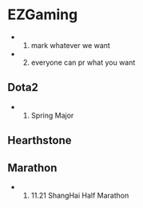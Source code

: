# EZGaming
  - 1. mark whatever we want
  - 2. everyone can pr what you want

## Dota2
  - 1. Spring Major 

## Hearthstone

## Marathon
  - 1. 11.21 ShangHai Half Marathon

